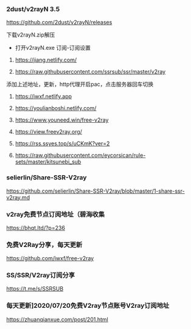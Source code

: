 ### 2dust/v2rayN 3.5
https://github.com/2dust/v2rayN/releases

下载v2rayN.zip解压
- 打开v2rayN.exe 订阅-订阅设置

1. https://jiang.netlify.com/

1. https://raw.githubusercontent.com/ssrsub/ssr/master/v2ray

添加上述地址，更新，http代理开启pac，点击服务器回车切换

1. https://iwxf.netlify.app

3. https://youlianboshi.netlify.com/

3. https://www.youneed.win/free-v2ray

3. https://view.freev2ray.org/

3. https://rss.ssyes.top/s/uCKmK?ver=2

3. https://raw.githubusercontent.com/eycorsican/rule-sets/master/kitsunebi_sub

### selierlin/Share-SSR-V2ray
https://github.com/selierlin/Share-SSR-V2ray/blob/master/1-share-ssr-v2ray.md

### v2ray免费节点订阅地址（碧海收集
https://bhqt.ltd/?p=236

### 免费V2Ray分享，每天更新
https://github.com/iwxf/free-v2ray

### SS/SSR/V2ray订阅分享
https://t.me/s/SSRSUB

### 每天更新]2020/07/20免费V2ray节点账号V2ray订阅地址
https://zhuanqianxue.com/post/201.html
